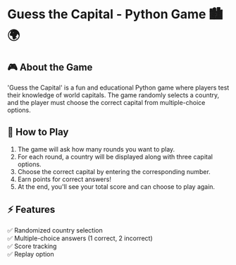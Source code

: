 # Guess the Capital - Python Game 🏙️🌍

## 🎮 About the Game
'Guess the Capital' is a fun and educational Python game where players test their knowledge of world capitals. The game randomly selects a country, and the player must choose the correct capital from multiple-choice options.

## 📜 How to Play
1. The game will ask how many rounds you want to play.
2. For each round, a country will be displayed along with three capital options.
3. Choose the correct capital by entering the corresponding number.
4. Earn points for correct answers!
5. At the end, you'll see your total score and can choose to play again.

## ⚡ Features
✅ Randomized country selection  
✅ Multiple-choice answers (1 correct, 2 incorrect)  
✅ Score tracking  
✅ Replay option  



